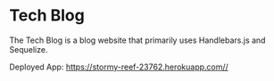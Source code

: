 # Tech Blog 

The Tech Blog is a blog website that primarily uses Handlebars.js and Sequelize.

Deployed App: https://stormy-reef-23762.herokuapp.com//